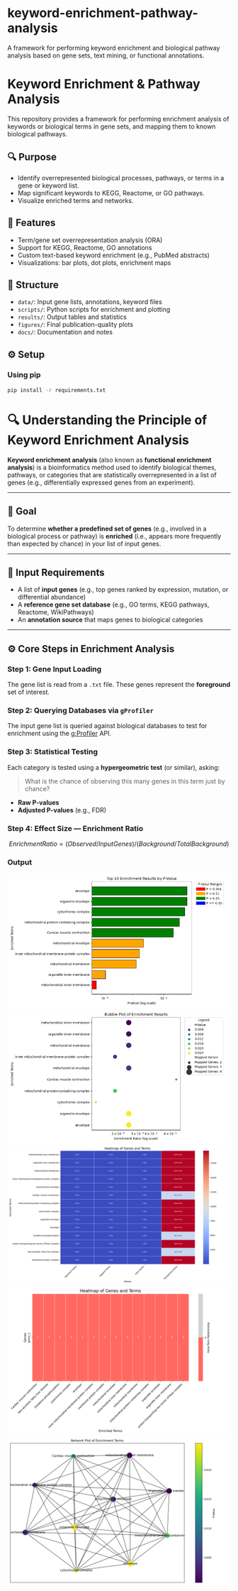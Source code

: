# keyword-enrichment-pathway-analysis
A framework for performing keyword enrichment and biological pathway analysis based on gene sets, text mining, or functional annotations.
# Keyword Enrichment & Pathway Analysis

This repository provides a framework for performing enrichment analysis of keywords or biological terms in gene sets, and mapping them to known biological pathways.

## 🔍 Purpose

- Identify overrepresented biological processes, pathways, or terms in a gene or keyword list.
- Map significant keywords to KEGG, Reactome, or GO pathways.
- Visualize enriched terms and networks.

## 🚀 Features

- Term/gene set overrepresentation analysis (ORA)
- Support for KEGG, Reactome, GO annotations
- Custom text-based keyword enrichment (e.g., PubMed abstracts)
- Visualizations: bar plots, dot plots, enrichment maps

## 📁 Structure

- `data/`: Input gene lists, annotations, keyword files
- `scripts/`: Python scripts for enrichment and plotting
- `results/`: Output tables and statistics
- `figures/`: Final publication-quality plots
- `docs/`: Documentation and notes

## ⚙️ Setup

### Using pip

```bash
pip install -r requirements.txt
```

# 🔍 Understanding the Principle of Keyword Enrichment Analysis

**Keyword enrichment analysis** (also known as **functional enrichment analysis**) is a bioinformatics method used to identify biological themes, pathways, or categories that are statistically overrepresented in a list of genes (e.g., differentially expressed genes from an experiment).

---

## 🎯 Goal

To determine **whether a predefined set of genes** (e.g., involved in a biological process or pathway) is **enriched** (i.e., appears more frequently than expected by chance) in your list of input genes.

---

## 🧬 Input Requirements

- A list of **input genes** (e.g., top genes ranked by expression, mutation, or differential abundance)
- A **reference gene set database** (e.g., GO terms, KEGG pathways, Reactome, WikiPathways)
- An **annotation source** that maps genes to biological categories

---

## ⚙️ Core Steps in Enrichment Analysis

### Step 1: Gene Input Loading

The gene list is read from a `.txt` file. These genes represent the **foreground** set of interest.

### Step 2: Querying Databases via `gProfiler`

The input gene list is queried against biological databases to test for enrichment using the [g:Profiler](https://biit.cs.ut.ee/gprofiler/gost) API.

### Step 3: Statistical Testing

Each category is tested using a **hypergeometric test** (or similar), asking:

> What is the chance of observing this many genes in this term just by chance?

- **Raw P-values**
- **Adjusted P-values** (e.g., FDR)

### Step 4: Effect Size — Enrichment Ratio

```math
Enrichment Ratio = (Observed / Input Genes) / (Background / Total Background)
```
### Output
![barplot_enrichment](results/barplot_enrichment_colored.png)
![bubbleplot_enrichment](results/bubbleplot_enrichment.png)
![heatmap_enrichment](results/heatmap_enrichment_adjusted.png)
![heatmap_genes_vs_terms](results/heatmap_genes_vs_terms.png)
![network_plot_enrichment](results/network_plot_enrichment.png)
